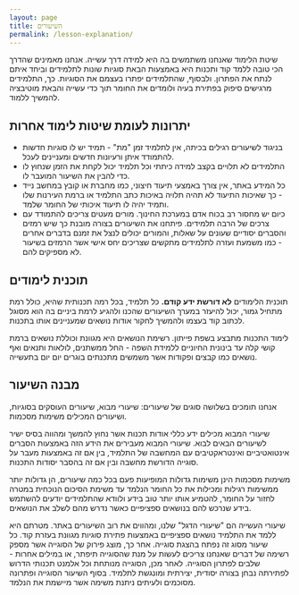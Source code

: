 ```yaml
---
layout: page
title: השיעורים
permalink: /lesson-explanation/
---
```


<div class="lesson-explanation-page" markdown="1">

שיטת הלימוד שאנחנו משתמשים בה היא למידה דרך עשייה. אנחנו מאמינים שהדרך הכי טובה ללמד קוד ותכנות היא באמצעות הבאת סוגיות שונות לתלמידים וביחד איתם לנתח את הפתרון. ולבסוף, שהתלמידים יפתרו בעצמם את הסוגיות. כך, התלמידים מרגישים סיפוק בפתירת בעיה ולומדים את החומר תוך כדי עשייה והבאת מוטיבציה להמשיך ללמוד.


יתרונות לעומת שיטות לימוד אחרות
-------------------------------
  * בניגוד לשיעורים רגילים בכיתה, אין לתלמיד זמן "מת" - תמיד יש לו סוגיות חדשות להתמודד איתן ורעיונות חדשים ומעניינים לעכל.
  * התלמידים לא תלויים בקצב למידה כיתתי וכל תלמיד יכול לקחת את הזמן שנחוץ לו כדי להבין את השיעור המועבר לו.
  * כל המידע באתר, אין צורך באמצעי תיעוד חיצוני, כמו מחברת או קובץ במחשב נייד - כך שאיכות התיעוד לא תהיה תלויה באיכות כתב התלמיד או ברמת העירנות שלו ותמיד יהיה לו תיעוד איכותי של החומר שלמד.
  * כיום יש מחסור רב בכוח אדם במערכת החינוך. מורים מעטים צריכים להתמודד עם צרכים של הרבה תלמידים. פיתחנו את השיעורים בצורה מובנת כך שיש רמזים והסברים יסודיים שעונים על שאלות, והמורים יכולים לנצל את זמנם בדברים אחרים - כמו משמעת ועזרה לתלמידים מתקשים שצריכים יחס אישי אשר הרמזים בשיעור לא מספיקים להם.

תוכנית לימודים
--------------
תוכנית הלימודים **לא דורשת ידע קודם.** כל תלמיד, בכל רמה תכנותית שהיא, כולל רמת מתחיל גמור, יכול להיעזר במערך השיעורים שהכנו ולהגיע לרמת ביניים בה הוא מסוגל לכתוב קוד בעצמו ולהמשיך לחקור אודות נושאים שמעניינים אותו בתכנות. 

לימוד התכנות מתבצע בשפת פייתון. רשימת הנושאים היא מגוונת וכוללת נושאים ברמת קושי קלה עד בינונית החיוניים ללמידת השפה - החל ממשתנים, לולאות ותנאים ואף נושאים כמו קבצים ופקודות אשר משמשים מתכנתים בוגרים יום יום בתעשייה.

מבנה השיעור
-----------

אנחנו תומכים בשלושה סוגים של שיעורים: שיעורי מבוא, שיעורים העוסקים בסוגיות, ושיעורים המכילים משימות מסכמות.

שיעורי המבוא מכילים ידע כללי אודות תכנות אשר נחוץ להמשך ומהווה בסיס ישיר לשיעורים הבאים לבוא. שיעורי המבוא מעבירים את הידע הזה באמצעות הסברים אינטואטיביים ואינטראקטיבים עם המחשבה של התלמיד, בין אם זה באמצעות מעבר על סוגייה הדורשת מחשבה ובין אם זה בהסבר יסודות התכנות. 

משימות מסכמות הינן משימות גדולות המופיעות פעם בכל כמה שיעורים, הן גדולות יותר ממשימות רגילות ומכילות את כל החומר הנלמד עד משימת הסיכום הנוכחית במטרה לחזור על החומר, להטמיע אותו יותר טוב בידע ולוודא שהתלמידים יודעים להשתמש בידע שנרכש להם בנושאים ספציפיים כאשר נדרש מהם לשלב את הנושאים.

שיעורי העשייה הם "שיעורי הדגל" שלנו, ומהווים את רוב השיעורים באתר. מטרתם היא ללמד את התלמיד נושאים ספציפיים באמצעות פתירת סוגיות מגוונת בעזרת קוד.
כל שיעור מסוג זה נפתח בהצגת סוגייה. אחר כך, מוצג פירוק של הסוגייה אשר מספק רשימה של דברים שאנחנו צריכים לעשות על מנת שהסוגייה תיפתר, או במילים אחרות - שלבים לפתרון הסוגייה. לאחר מכן, הסוגייה מנותחת וכל אלמנט תכנותי הדרוש לפתירתה נבחן בצורה יסודית, יצירתית ומונגשת לתלמיד. בסוף השיעור הסוגייה ופתרונה מסוכמים ולעיתים ניתנת משימה אשר מיישמת את הנלמד.

</div>
